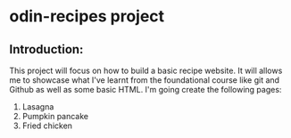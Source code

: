 # odin-recipes project
## Introduction:
This project will focus on how to build a basic recipe website. It will allows me to showcase what I've learnt from the foundational course like git and Github as well as some basic HTML. I'm going create the following pages:
1. Lasagna
2. Pumpkin pancake
3. Fried chicken 

